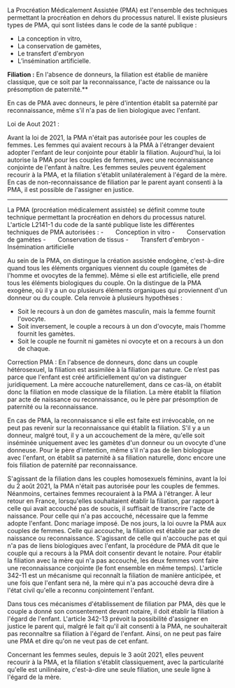La Procréation Médicalement Assistée (PMA) est l'ensemble des techniques permettant la procréation en dehors du processus naturel. Il existe plusieurs types de PMA, qui sont listées dans le code de la santé publique :

- La conception in vitro,
- La conservation de gamètes,
- Le transfert d'embryon
- L’insémination artificielle.

**Filiation :**
En l'absence de donneurs, la filiation est établie de manière classique, que ce soit par la reconnaissance, l'acte de naissance ou la présomption de paternité.**

En cas de PMA avec donneurs, le père d'intention établit sa paternité par reconnaissance, même s'il n'a pas de lien biologique avec l'enfant.

Loi de Aout 2021 :

Avant la loi de 2021, la PMA n'était pas autorisée pour les couples de femmes. Les femmes qui avaient recours à la PMA à l'étranger devaient adopter l'enfant de leur conjointe pour établir la filiation. Aujourd'hui, la loi autorise la PMA pour les couples de femmes, avec une reconnaissance conjointe de l'enfant à naître. Les femmes seules peuvent également recourir à la PMA, et la filiation s'établit unilatéralement à l'égard de la mère. En cas de non-reconnaissance de filiation par le parent ayant consenti à la PMA, il est possible de l'assigner en justice.

--- 

La PMA (procréation médicalement assistée) se définit comme toute technique permettant la procréation en dehors du processus naturel. L'article L2141-1 du code de la santé publique liste les différentes techniques de PMA autorisées :
-       Conception in vitro
-       Conservation de gamètes
-       Conservation de tissus
-       Transfert d'embryon
-       Insémination artificielle

Au sein de la PMA, on distingue la création assistée endogène, c'est-à-dire quand tous les éléments organiques viennent du couple (gamètes de l'homme et ovocytes de la femme). Même si elle est artificielle, elle prend tous les éléments biologiques du couple. On la distingue de la PMA exogène, où il y a un ou plusieurs éléments organiques qui proviennent d'un donneur ou du couple. Cela renvoie à plusieurs hypothèses :
- Soit le recours à un don de gamètes masculin, mais la femme fournit l'ovocyte.
- Soit inversement, le couple a recours à un don d'ovocyte, mais l'homme fournit les gamètes.
- Soit le couple ne fournit ni gamètes ni ovocyte et on a recours à un don de chaque.

Correction PMA : En l'absence de donneurs, donc dans un couple hétérosexuel, la filiation est assimilée à la filiation par nature. Ce n’est pas parce que l'enfant est créé artificiellement qu'on va distinguer juridiquement. La mère accouche naturellement, dans ce cas-là, on établit donc la filiation en mode classique de la filiation. La mère établit la filiation par acte de naissance ou reconnaissance, ou le père par présomption de paternité ou la reconnaissance. 

En cas de PMA, la reconnaissance si elle est faite est irrévocable, on ne peut pas revenir sur la reconnaissance qui établit la filiation. S'il y a un donneur, malgré tout, il y a un accouchement de la mère, qu'elle soit inséminée uniquement avec les gamètes d'un donneur ou un ovocyte d'une donneuse. Pour le père d'intention, même s'il n'a pas de lien biologique avec l'enfant, on établit sa paternité à sa filiation naturelle, donc encore une fois filiation de paternité par reconnaissance.

S'agissant de la filiation dans les couples homosexuels féminins, avant la loi du 2 août 2021, la PMA n'était pas autorisée pour les couples de femmes. Néanmoins, certaines femmes recouraient à la PMA à l'étranger. À leur retour en France, lorsqu'elles souhaitaient établir la filiation, par rapport à celle qui avait accouché pas de soucis, il suffisait de transcrire l'acte de naissance. Pour celle qui n'a pas accouché, nécessaire que la femme adopte l'enfant. Donc mariage imposé. De nos jours, la loi ouvre la PMA aux couples de femmes. Celle qui accouche, la filiation est établie par acte de naissance ou reconnaissance. S'agissant de celle qui n'accouche pas et qui n'a pas de liens biologiques avec l'enfant, la procédure de PMA dit que le couple qui a recours à la PMA doit consentir devant le notaire. Pour établir la filiation avec la mère qui n'a pas accouché, les deux femmes vont faire une reconnaissance conjointe (le font ensemble en même temps). L'article 342-11 est un mécanisme qui reconnaît la filiation de manière anticipée, et une fois que l'enfant sera né, la mère qui n'a pas accouché devra dire à l'état civil qu'elle a reconnu conjointement l'enfant.

Dans tous ces mécanismes d'établissement de filiation par PMA, dès que le couple a donné son consentement devant notaire, il doit établir la filiation à l'égard de l'enfant. L'article 342-13 prévoit la possibilité d'assigner en justice le parent qui, malgré le fait qu'il ait consenti à la PMA, ne souhaiterait pas reconnaître sa filiation à l'égard de l'enfant. Ainsi, on ne peut pas faire une PMA et dire qu'on ne veut pas de cet enfant.

Concernant les femmes seules, depuis le 3 août 2021, elles peuvent recourir à la PMA, et la filiation s'établit classiquement, avec la particularité qu'elle est unilinéaire, c'est-à-dire une seule filiation, une seule ligne à l'égard de la mère.